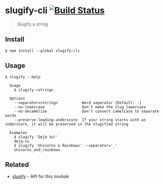# slugify-cli [![Build Status](https://travis-ci.org/sindresorhus/slugify-cli.svg?branch=master)](https://travis-ci.org/sindresorhus/slugify-cli)

> Slugify a string

## Install

```
$ npm install --global slugify-cli
```

## Usage

```
$ slugify --help

  Usage
    $ slugify <string>

  Options
    --separator=<string>           Word separator [Default: -]
    --no-lowercase                 Don’t make the slug lowercase
    --no-decamelize                Don’t convert camelCase to separate words
    --preserve-leading-underscore  If your string starts with an underscore, it will be preserved in the slugified string

  Examples
    $ slugify 'Déjà Vu!'
    deja-vu
    $ slugify 'Unicorns & Rainbows' --separator='_'
    unicorns_and_rainbows
```

## Related

- [slugify](https://github.com/sindresorhus/slugify) - API for this module
